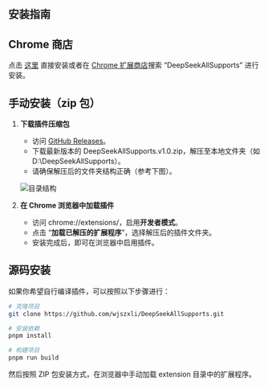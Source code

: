 ## 安装指南

## Chrome 商店

点击 [这里](https://chromewebstore.google.com/detail/deepseekallsupports/llogfbeeebfjkbmajodnjpljpfnaaplm?authuser=0&hl=zh-CN) 直接安装或者在 [Chrome 扩展商店](https://chromewebstore.google.com/?hl=zh-CN&authuser=0)搜索 “DeepSeekAllSupports” 进行安装。

## 手动安装（zip 包）

1. **下载插件压缩包**

   - 访问 [GitHub Releases](https://github.com/wjszxli/DeepSeekAllSupports/releases)。
   - 下载最新版本的 DeepSeekAllSupports.v1.0.zip，解压至本地文件夹（如 D:\DeepSeekAllSupports）。
   - 请确保解压后的文件夹结构正确（参考下图）。

   ![目录结构](https://files.mdnice.com/user/14956/906ec0b4-93e9-4f91-a5c5-3c3851f30ac0.png)

2. **在 Chrome 浏览器中加载插件**
   - 访问 chrome://extensions/，启用**开发者模式**。
   - 点击 “**加载已解压的扩展程序**”，选择解压后的插件文件夹。
   - 安装完成后，即可在浏览器中启用插件。

## 源码安装

如果你希望自行编译插件，可以按照以下步骤进行：

```bash
# 克隆项目
git clone https://github.com/wjszxli/DeepSeekAllSupports.git

# 安装依赖
pnpm install

# 构建项目
pnpm run build
```

然后按照 ZIP 包安装方式，在浏览器中手动加载 extension 目录中的扩展程序。
